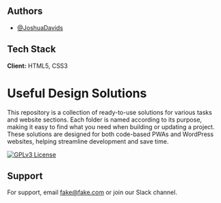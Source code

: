 
## Authors

- [@JoshuaDavids](https://www.github.com/JoshuaDavids)


## Tech Stack

**Client:** HTML5, CSS3



# Useful Design Solutions

This repository is a collection of ready-to-use solutions for various tasks and website sections. Each folder is named according to its purpose, making it easy to find what you need when building or updating a project. These solutions are designed for both code-based PWAs and WordPress websites, helping streamline development and save time.


[![GPLv3 License](https://img.shields.io/badge/License-GPL%20v3-yellow.svg)](https://github.com/JoshuaDavids/useful-design-solutions?tab=GPL-3.0-1-ov-file)


## Support

For support, email fake@fake.com or join our Slack channel.

